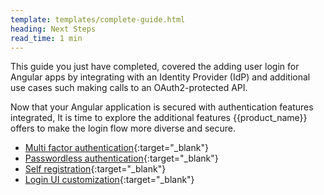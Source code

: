 ```yaml
---
template: templates/complete-guide.html
heading: Next Steps
read_time: 1 min
---
```

This guide you just have completed, covered the adding user login for Angular apps by integrating with an Identity Provider (IdP) and additional use cases such making calls to an OAuth2-protected API. 

Now that your Angular application is secured with authentication features integrated, It is time to explore the additional features {{product_name}} offers to make the login flow more diverse and secure.

- [Multi factor authentication](https://wso2.com/asgardeo/docs/guides/authentication/mfa/){:target="_blank"} 
- [Passwordless authentication](https://wso2.com/asgardeo/docs/guides/authentication/passwordless-login/){:target="_blank"} 
- [Self registration](https://wso2.com/asgardeo/docs/guides/user-accounts/configure-self-registration/){:target="_blank"} 
- [Login UI customization](https://wso2.com/asgardeo/docs/guides/branding/){:target="_blank"} 
